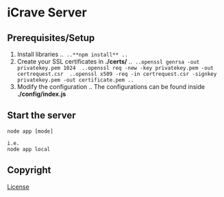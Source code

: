 iCrave Server 
==============

Prerequisites/Setup
-------------------
1. Install libraries
..```
..**npm install**
..```
2. Create your SSL certificates in **./certs/**
..```
..openssl genrsa -out privatekey.pem 1024 
..openssl req -new -key privatekey.pem -out certrequest.csr 
..openssl x509 -req -in certrequest.csr -signkey privatekey.pem -out certificate.pem
..```
3. Modify the configuration
.. The configurations can be found inside **./config/index.js**

Start the server
----------------
```
node app [mode]

i.e. 
node app local
```

Copyright
---------
[License](http://creatiivecommons.org/licenses/by-nc-nd/3.0/deed.en_US)

